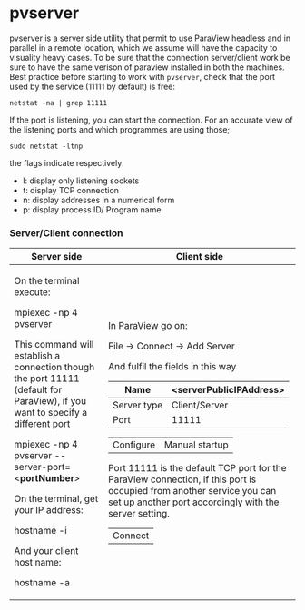 # pvserver

pvserver is a server side utility that permit to use ParaView headless and in
parallel in a remote location, which we assume will have the capacity to
visuality heavy cases. To be sure that the connection server/client work
be sure to have the same verison of paraview installed in both the machines.
Best practice before starting to work with ```pvserver```, check that the port
used by the service (11111 by default) is free:

```console
netstat -na | grep 11111
```
If the port is listening, you can start the connection. For an accurate view of the listening ports and which programmes are
using those;

```console
sudo netstat -ltnp
```
the flags indicate respectively:
  - l: display only listening sockets
  - t: display TCP connection
  - n: display addresses in a numerical form
  - p: display process ID/ Program name



### Server/Client connection

<table>
<thead>
<tr class="header">
<th><strong>Server side </strong></th>
<th><strong>Client side </strong></th>
</tr>
</thead>
<tbody>
<tr class="odd">
<td><p>On the terminal execute:</p>
<p>mpiexec -np 4 pvserver</p>
<p>This command will establish a connection though the port 11111 (default for ParaView), if you want to specify a different port</p>
<p>mpiexec -np 4 pvserver --server-port=&lt;<strong>portNumber</strong>&gt;</p>
<p>On the terminal, get your IP address:</p>
<p>hostname -i</p>
<p>And your client host name:</p>
<p>hostname -a</p></td>
<td><p>In ParaView go on:</p>
<p>File → Connect → Add Server</p>
<p>And fulfil the fields in this way</p>
<table>
<thead>
<tr class="header">
<th>Name</th>
<th>&lt;<strong>serverPublicIPAddress</strong>&gt;</th>
</tr>
</thead>
<tbody>
<tr class="odd">
<td>Server type</td>
<td>Client/Server</td>
</tr>
<tr class="even">
<td>Port</td>
<td>11111</td>
</tr>
</tbody>
</table>
<table>
<tbody>
<tr class="odd">
<td>Configure</td>
<td>Manual startup</td>
</tr>
</tbody>
</table>
<p>Port 11111 is the default TCP port for the ParaView connection, if this port is occupied from another service you can set up another port accordingly with the server setting.</p>
<table>
<tbody>
<tr class="odd">
<td>Connect</td>
</tr>
</tbody>
</table></td>
</tr>
</tbody>
</table>
